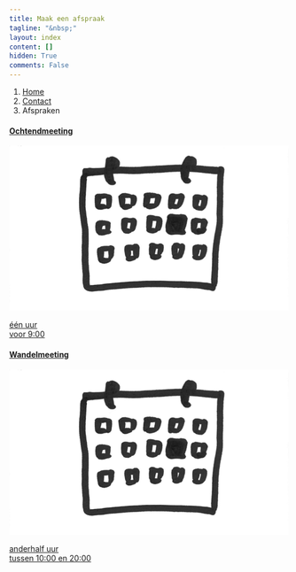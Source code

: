 ```yaml
---
title: Maak een afspraak
tagline: "&nbsp;"
layout: index
content: []
hidden: True
comments: False
---
```


<ol class="breadcrumb">
    <li><a href="/">Home</a></li>
    <li><a href="/contact.html">Contact</a></li>
    <li class="active">Afspraken</li>
</ol>

<div class="contact row" >
<div class="col-md-4 col-md-offset-2">
  <a href="/h/maak_afspraak_ochtend.html">
    <h4>Ochtendmeeting</h4>
    <div class="crop-quote"><img src="/images/calendar.png" alt="Wat"></div>
    <p>één uur <br/>voor 9:00</p>
  </a>
</div>

<div class="col-md-4">
  <a href="/h/maak_afspraak.html">
    <h4>Wandelmeeting</h4>
    <div class="crop-quote"><img src="/images/calendar.png" alt="Wat"></div>
    <p>anderhalf uur<br/> tussen 10:00 en 20:00</p>
  </a>
</div>

</div>